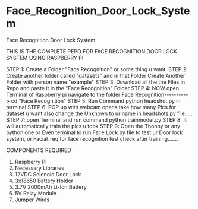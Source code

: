 # Face_Recognition_Door_Lock_System
Face Recognition Door Lock System


THIS IS THE COMPLETE REPO FOR FACE RECOGNITION DOOR LOCK SYSTEM USING RASPBERRY PI

STEP 1: Create a Folder "Face Recognition" or some thing u want.
STEP 2: Create another folder called "datasets" and in that Folder Create Another Folder with person name "example"
STEP 3: Download all the the Files in Repo and paste it in the "Face Recognition" Folder
STEP 4: NOW open Terminal of Raspberry pi navigate to the folder Face Recognition----------> cd "Face Recognition"
STEP 5: Run Command python headshot.py in terminal
STEP 6: POP up with webcam opens take how many Pics for dataset u want also change the Unknown to ur name in headshots.py file.....
STEP 7: open Terminal and run command python trainmodel.py
STEP 8: It will automatically train the pics u took
STEP 9: Open the Thonny or any python one or Even terminal to run Face Lock.py file to test ur Door lock system, or Facial_req for face recognition test check after training.......


COMPONENTS REQUIRED
1. Raspberry PI
2. Necessary Libraries
3. 12VDC Solenoid Door Lock
4. 3x18650 Battery Holder
5. 3.7V 2000mAh Li-Ion Battery
6. 5V  Relay Module
7. Jumper Wires


 
